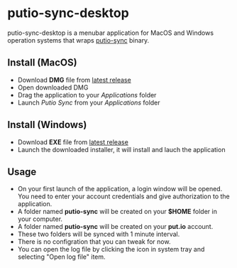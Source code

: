 # putio-sync-desktop

putio-sync-desktop is a menubar application for MacOS and Windows operation systems that wraps [putio-sync](https://github.com/putdotio/putio-sync) binary.

## Install (MacOS)

- Download **DMG** file from [latest release](https://github.com/putdotio/putio-sync-desktop/releases/latest)
- Open downloaded DMG
- Drag the application to your *Applications* folder
- Launch *Putio Sync* from your *Applications* folder

## Install (Windows)

- Download **EXE** file from [latest release](https://github.com/putdotio/putio-sync-desktop/releases/latest)
- Launch the downloaded installer, it will install and lauch the application

## Usage

- On your first launch of the application, a login window will be opened. You need to enter your account credentials and give authorization to the application.
- A folder named **putio-sync** will be created on your **$HOME** folder in your computer.
- A folder named **putio-sync** will be created on your **put.io** account.
- These two folders will be synced with 1 minute interval.
- There is no configration that you can tweak for now.
- You can open the log file by clicking the icon in system tray and selecting "Open log file" item.
